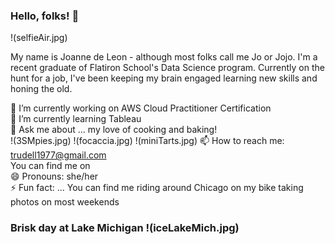 ### Hello, folks! 👋
!(selfieAir.jpg)


My name is Joanne de Leon - although most folks call me Jo or Jojo. I'm a recent graduate of Flatiron School's Data Science program. Currently on the hunt for a job, I've been keeping my brain engaged learning new skills and honing the old.


🔭 I’m currently working on AWS Cloud Practitioner Certification   
🌱 I’m currently learning Tableau  
💬 Ask me about ... my love of cooking and baking!  
!(3SMpies.jpg) !(focaccia.jpg) !(miniTarts.jpg)
📫 How to reach me: trudell1977@gmail.com  
You can find me on  
😄 Pronouns: she/her  
⚡ Fun fact: ... You can find me riding around Chicago on my bike taking photos on most weekends  
### Brisk day at Lake Michigan !(iceLakeMich.jpg)
